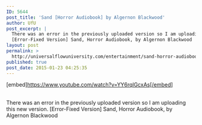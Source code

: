 ```yaml
---
ID: 5644
post_title: 'Sand [Horror Audiobook] by Algernon Blackwood'
author: UfU
post_excerpt: |
  There was an error in the previously uploaded version so I am uploading this new version.
  [Error-Fixed Version] Sand, Horror Audiobook, by Algernon Blackwood
layout: post
permalink: >
  http://universalflowuniversity.com/entertainment/sand-horror-audiobook-by-algernon-blackwood/
published: true
post_date: 2015-01-23 04:25:35
---
```

[embed]https://www.youtube.com/watch?v=YY6rqlGcxAs[/embed]</br></br>
<p>There was an error in the previously uploaded version so I am uploading this new version.
[Error-Fixed Version] Sand, Horror Audiobook, by Algernon Blackwood</p>